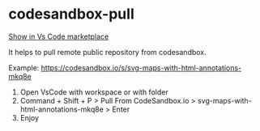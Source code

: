 # codesandbox-pull 

[Show in Vs Code marketplace](https://marketplace.visualstudio.com/items?itemName=snowronark.codesandbox-pull)

It helps to pull remote public repository from codesandbox.

Example: https://codesandbox.io/s/svg-maps-with-html-annotations-mkq8e

1. Open VsCode with workspace or with folder
2. Command + Shift + P > Pull From CodeSandbox.io > svg-maps-with-html-annotations-mkq8e > Enter
3. Enjoy